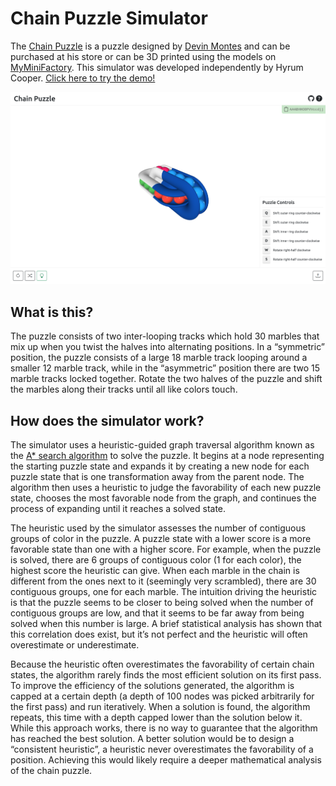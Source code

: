 # Chain Puzzle Simulator

The [Chain Puzzle](https://www.devinmontes.com/store/the-chain-puzzle) is a puzzle designed by [Devin Montes](https://www.devinmontes.com/) and can be purchased at his store or can be 3D printed using the models on [MyMiniFactory](https://www.myminifactory.com/object/3d-print-the-chain-puzzle-razor-118798). This simulator was developed independently by Hyrum Cooper. [Click here to try the demo!](https://hyrumcoop.github.io/chain-puzzle-simulator)

[![Chain Puzzle Simulator Screenshot](https://raw.githubusercontent.com/hyrumcoop/chain-puzzle-simulator/master/public/screenshot.png)](https://hyrumcoop.github.io/chain-puzzle-simulator)

## What is this?

The puzzle consists of two inter-looping tracks which hold 30 marbles that mix up when you twist the halves into alternating positions. In a “symmetric” position, the puzzle consists of a large 18 marble track looping around a smaller 12 marble track, while in the “asymmetric” position there are two 15 marble tracks locked together. Rotate the two halves of the puzzle and shift the marbles along their tracks until all like colors touch.

## How does the simulator work?

The simulator uses a heuristic-guided graph traversal algorithm known as the [A* search algorithm](https://en.wikipedia.org/wiki/A*_search_algorithm) to solve the puzzle. It begins at a node representing the starting puzzle state and expands it by creating a new node for each puzzle state that is one transformation away from the parent node. The algorithm then uses a heuristic to judge the favorability of each new puzzle state, chooses the most favorable node from the graph, and continues the process of expanding until it reaches a solved state.

The heuristic used by the simulator assesses the number of contiguous groups of color in the puzzle. A puzzle state with a lower score is a more favorable state than one with a higher score. For example, when the puzzle is solved, there are 6 groups of contiguous color (1 for each color), the highest score the heuristic can give. When each marble in the chain is different from the ones next to it (seemingly very scrambled), there are 30 contiguous groups, one for each marble. The intuition driving the heuristic is that the puzzle seems to be closer to being solved when the number of contiguous groups are low, and that it seems to be far away from being solved when this number is large. A brief statistical analysis has shown that this correlation does exist, but it’s not perfect and the heuristic will often overestimate or underestimate.

Because the heuristic often overestimates the favorability of certain chain states, the algorithm rarely finds the most efficient solution on its first pass. To improve the efficiency of the solutions generated, the algorithm is capped at a certain depth (a depth of 100 nodes was picked arbitrarily for the first pass) and run iteratively. When a solution is found, the algorithm repeats, this time with a depth capped lower than the solution below it. While this approach works, there is no way to guarantee that the algorithm has reached the best solution. A better solution would be to design a “consistent heuristic”, a heuristic never overestimates the favorability of a position. Achieving this would likely require a deeper mathematical analysis of the chain puzzle.